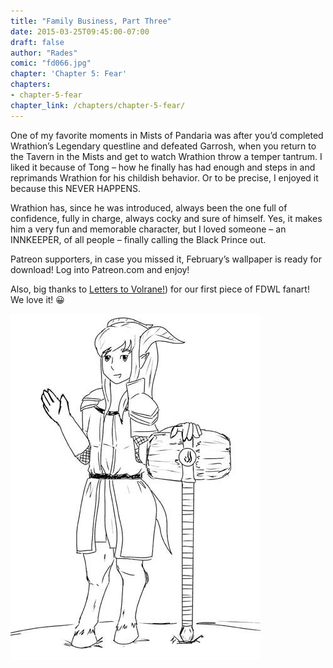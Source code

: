 ```yaml
---
title: "Family Business, Part Three"
date: 2015-03-25T09:45:00-07:00
draft: false
author: "Rades"
comic: "fd066.jpg"
chapter: 'Chapter 5: Fear'
chapters:
- chapter-5-fear
chapter_link: /chapters/chapter-5-fear/
---
```


One of my favorite moments in Mists of Pandaria was after you’d completed Wrathion’s Legendary questline and defeated Garrosh, when you return to the Tavern in the Mists and get to watch Wrathion throw a temper tantrum. I liked it because of Tong – how he finally has had enough and steps in and reprimands Wrathion for his childish behavior. Or to be precise, I enjoyed it because this NEVER HAPPENS. 


Wrathion has, since he was introduced, always been the one full of confidence, fully in charge, always cocky and sure of himself. Yes, it makes him a very fun and memorable character, but I loved someone – an INNKEEPER, of all people – finally calling the Black Prince out.


Patreon supporters, in case you missed it, February’s wallpaper is ready for download! Log into Patreon.com and enjoy!


Also, big thanks to [Letters to Volrane!](https://coi-love.webcomic.ws/comics/)) for our first piece of FDWL fanart! We love it! 😀


![](/images/post-images/caladom_vidyala.jpg)

